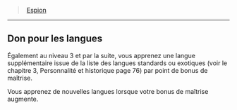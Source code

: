 ﻿---
!GenericItem
Id: rogue_spy_hd.md#don-pour-les-langues
ParentLink: rogue_spy_hd.md#espion
Name: Don pour les langues
ParentName: Espion
NameLevel: 2
Attributes:
  Name: Don pour les langues
  Markdown: >+
    ## <!--Name-->Don pour les langues<!--/Name-->


    Également au niveau 3 et par la suite, vous apprenez une langue supplémentaire issue de la liste des langues standards ou exotiques (voir le chapitre 3, Personnalité et historique page 76) par point de bonus de maîtrise.


    Vous apprenez de nouvelles langues lorsque votre bonus de maîtrise augmente.

AttributesDictionary: >+
  Name: Don pour les langues

  Markdown: >+

    ## <!--Name-->Don pour les langues<!--/Name-->





    Également au niveau 3 et par la suite, vous apprenez une langue supplémentaire issue de la liste des langues standards ou exotiques (voir le chapitre 3, Personnalité et historique page 76) par point de bonus de maîtrise.





    Vous apprenez de nouvelles langues lorsque votre bonus de maîtrise augmente.



---
> [Espion](hd_rogue_spy.md)

---

## Don pour les langues

Également au niveau 3 et par la suite, vous apprenez une langue supplémentaire issue de la liste des langues standards ou exotiques (voir le chapitre 3, Personnalité et historique page 76) par point de bonus de maîtrise.

Vous apprenez de nouvelles langues lorsque votre bonus de maîtrise augmente.

